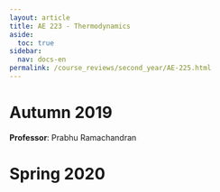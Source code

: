 ```yaml
---
layout: article
title: AE 223 - Thermodynamics
aside:
  toc: true
sidebar:
  nav: docs-en
permalink: /course_reviews/second_year/AE-225.html
---
```

# Autumn 2019
**Professor**: Prabhu Ramachandran


# Spring 2020
